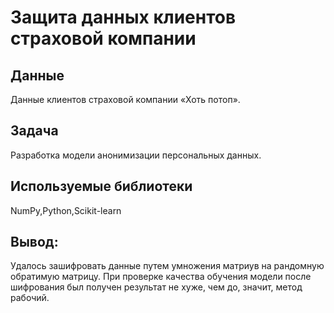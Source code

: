 # Защита данных клиентов страховой компании

## Данные

Данные клиентов страховой компании «Хоть потоп». 

## Задача

Разработка модели анонимизации персональных данных.

## Используемые библиотеки
NumPy,Python,Scikit-learn

## Вывод:
Удалось зашифровать данные путем умножения матриув на рандомную обратимую матрицу. При проверке качества обучения модели после шифрования был получен результат не хуже, чем до, значит, метод рабочий. 
